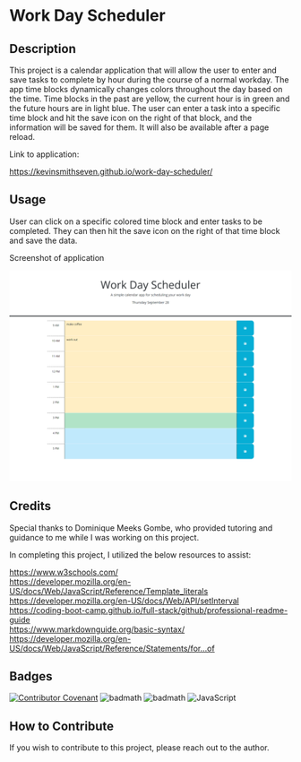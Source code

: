 # Work Day Scheduler

## Description

This project is a calendar application that will allow the user to enter and save tasks to complete by hour during the course of a normal workday. The app time blocks dynamically changes colors throughout the day based on the time. Time blocks in the past are yellow, the current hour is in green and the future hours are in light blue. The user can enter a task into a specific time block and hit the save icon on the right of that block, and the information will be saved for them. It will also be available after a page reload.

Link to application:

https://kevinsmithseven.github.io/work-day-scheduler/

## Usage

User can click on a specific colored time block and enter tasks to be completed. They can then hit the save icon on the right of that time block and save the data.

Screenshot of application

    
![Screenshot of Application](./workday-scheduler-fullscreen-image.png)

## Credits

Special thanks to Dominique Meeks Gombe, who provided tutoring and guidance to me while I was working on this project.

In completing this project, I utilized the below resources to assist:

https://www.w3schools.com/  
https://developer.mozilla.org/en-US/docs/Web/JavaScript/Reference/Template_literals  
https://developer.mozilla.org/en-US/docs/Web/API/setInterval  
https://coding-boot-camp.github.io/full-stack/github/professional-readme-guide  
https://www.markdownguide.org/basic-syntax/  
https://developer.mozilla.org/en-US/docs/Web/JavaScript/Reference/Statements/for...of  




## Badges

[![Contributor Covenant](https://img.shields.io/badge/Contributor%20Covenant-2.1-4baaaa.svg)](code_of_conduct.md)
![badmath](https://img.shields.io/badge/HTML-239120?style=for-the-badge&logo=html5&logoColor=white)
![badmath](https://img.shields.io/badge/CSS-239120?&style=for-the-badge&logo=css3&logoColor=white)
![JavaScript](https://img.shields.io/badge/javascript-%23323330.svg?style=for-the-badge&logo=javascript&logoColor=%23F7DF1E)

## How to Contribute

If you wish to contribute to this project, please reach out to the author.

